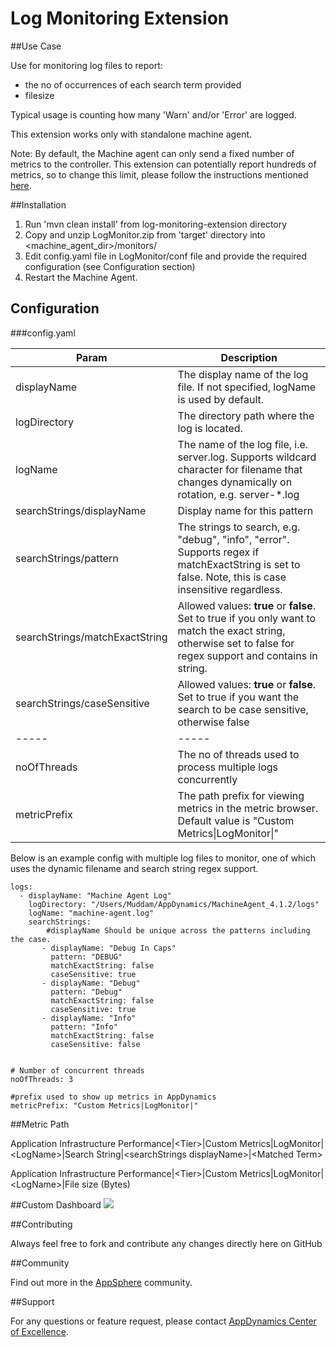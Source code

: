 # Log Monitoring Extension  

##Use Case

Use for monitoring log files to report:

- the no of occurrences of each search term provided
- filesize

Typical usage is counting how many 'Warn' and/or 'Error' are logged. 

This extension works only with standalone machine agent.

Note: By default, the Machine agent can only send a fixed number of metrics to the controller. This extension can potentially report hundreds of metrics, so to change this limit, please follow the instructions mentioned [here](https://docs.appdynamics.com/display/PRO40/Metrics+Limits).

##Installation
1. Run 'mvn clean install' from log-monitoring-extension directory
2. Copy and unzip LogMonitor.zip from 'target' directory into \<machine_agent_dir\>/monitors/
3. Edit config.yaml file in LogMonitor/conf file and provide the required configuration (see Configuration section)
4. Restart the Machine Agent.

## Configuration

###config.yaml


| Param | Description |
| ----- | ----- |
| displayName | The display name of the log file. If not specified, logName is used by default. |
| logDirectory | The directory path where the log is located. |
| logName | The name of the log file, i.e. server.log. Supports wildcard character for filename that changes dynamically on rotation, e.g. server-*.log|
| searchStrings/displayName | Display name for this pattern |
| searchStrings/pattern | The strings to search, e.g. "debug", "info", "error". Supports regex if matchExactString is set to false. Note, this is case insensitive regardless.|
| searchStrings/matchExactString | Allowed values: **true** or **false**. Set to true if you only want to match the exact string, otherwise set to false for regex support and contains in string. |
| searchStrings/caseSensitive | Allowed values: **true** or **false**. Set to true if you want the search to be case sensitive, otherwise false |
| ----- | ----- |
| noOfThreads | The no of threads used to process multiple logs concurrently |
| metricPrefix | The path prefix for viewing metrics in the metric browser. Default value is "Custom Metrics\|LogMonitor\|" |

Below is an example config with multiple log files to monitor, one of which uses the dynamic filename and search string regex support.

~~~~
logs:
  - displayName: "Machine Agent Log"
    logDirectory: "/Users/Muddam/AppDynamics/MachineAgent_4.1.2/logs"
    logName: "machine-agent.log"
    searchStrings:
        #displayName Should be unique across the patterns including the case.
       - displayName: "Debug In Caps"
         pattern: "DEBUG"
         matchExactString: false
         caseSensitive: true
       - displayName: "Debug"
         pattern: "Debug"
         matchExactString: false
         caseSensitive: true
       - displayName: "Info"
         pattern: "Info"
         matchExactString: false
         caseSensitive: false

        
# Number of concurrent threads
noOfThreads: 3

#prefix used to show up metrics in AppDynamics 
metricPrefix: "Custom Metrics|LogMonitor|"
~~~~

##Metric Path

Application Infrastructure Performance|\<Tier\>|Custom Metrics|LogMonitor|\<LogName\>|Search String|\<searchStrings displayName\>|\<Matched Term\>

Application Infrastructure Performance|\<Tier\>|Custom Metrics|LogMonitor|\<LogName\>|File size (Bytes)

##Custom Dashboard
![](https://raw.github.com/Appdynamics/log-monitoring-extension/master/LogMonitorCustomDashboard.png)

##Contributing

Always feel free to fork and contribute any changes directly here on GitHub

##Community

Find out more in the [AppSphere](http://community.appdynamics.com/t5/eXchange-Community-AppDynamics/Log-Monitoring-Extension/idi-p/8830) community.


##Support

For any questions or feature request, please contact [AppDynamics Center of Excellence](mailto:ace-request@appdynamics.com).

